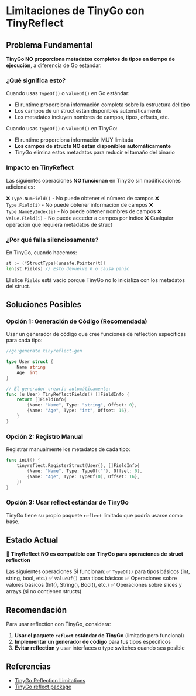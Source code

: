 # Limitaciones de TinyGo con TinyReflect

## Problema Fundamental

**TinyGo NO proporciona metadatos completos de tipos en tiempo de ejecución**, a diferencia de Go estándar.

### ¿Qué significa esto?

Cuando usas `TypeOf()` o `ValueOf()` en Go estándar:
- El runtime proporciona información completa sobre la estructura del tipo
- Los campos de un struct están disponibles automáticamente
- Los metadatos incluyen nombres de campos, tipos, offsets, etc.

Cuando usas `TypeOf()` o `ValueOf()` en TinyGo:
- El runtime proporciona información MUY limitada
- **Los campos de structs NO están disponibles automáticamente**
- TinyGo elimina estos metadatos para reducir el tamaño del binario

### Impacto en TinyReflect

Las siguientes operaciones **NO funcionan** en TinyGo sin modificaciones adicionales:

❌ `Type.NumField()` - No puede obtener el número de campos
❌ `Type.Field(i)` - No puede obtener información de campos
❌ `Type.NameByIndex(i)` - No puede obtener nombres de campos
❌ `Value.Field(i)` - No puede acceder a campos por índice
❌ Cualquier operación que requiera metadatos de struct

### ¿Por qué falla silenciosamente?

En TinyGo, cuando hacemos:
```go
st := (*StructType)(unsafe.Pointer(t))
len(st.Fields) // Esto devuelve 0 o causa panic
```

El slice `Fields` está vacío porque TinyGo no lo inicializa con los metadatos del struct.

## Soluciones Posibles

### Opción 1: Generación de Código (Recomendada)

Usar un generador de código que cree funciones de reflection específicas para cada tipo:

```go
//go:generate tinyreflect-gen

type User struct {
    Name string
    Age  int
}

// El generador crearía automáticamente:
func (u User) TinyReflectFields() []FieldInfo {
    return []FieldInfo{
        {Name: "Name", Type: "string", Offset: 0},
        {Name: "Age", Type: "int", Offset: 16},
    }
}
```

### Opción 2: Registro Manual

Registrar manualmente los metadatos de cada tipo:

```go
func init() {
    tinyreflect.RegisterStruct(User{}, []FieldInfo{
        {Name: "Name", Type: TypeOf(""), Offset: 0},
        {Name: "Age", Type: TypeOf(0), Offset: 16},
    })
}
```

### Opción 3: Usar reflect estándar de TinyGo

TinyGo tiene su propio paquete `reflect` limitado que podría usarse como base.

## Estado Actual

🔴 **TinyReflect NO es compatible con TinyGo para operaciones de struct reflection**

Las siguientes operaciones SÍ funcionan:
✅ `TypeOf()` para tipos básicos (int, string, bool, etc.)
✅ `ValueOf()` para tipos básicos
✅ Operaciones sobre valores básicos (Int(), String(), Bool(), etc.)
✅ Operaciones sobre slices y arrays (si no contienen structs)

## Recomendación

Para usar reflection con TinyGo, considera:

1. **Usar el paquete `reflect` estándar de TinyGo** (limitado pero funcional)
2. **Implementar un generador de código** para tus tipos específicos
3. **Evitar reflection** y usar interfaces o type switches cuando sea posible

## Referencias

- [TinyGo Reflection Limitations](https://tinygo.org/docs/reference/lang-support/#reflection)
- [TinyGo reflect package](https://tinygo.org/docs/reference/lang-support/stdlib/)